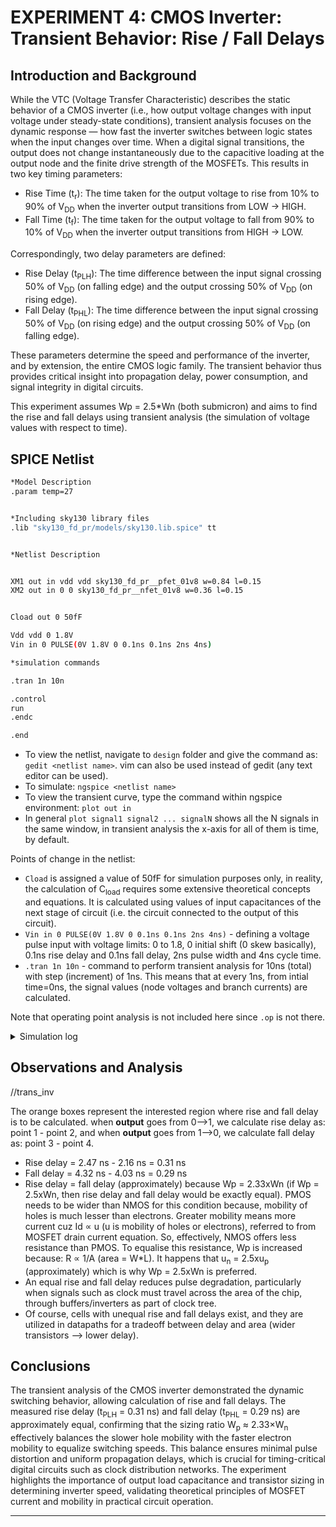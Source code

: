 # EXPERIMENT 4: CMOS Inverter: Transient Behavior: Rise / Fall Delays

## Introduction and Background

While the VTC (Voltage Transfer Characteristic) describes the static behavior of a CMOS inverter (i.e., how output voltage changes with input voltage under steady-state conditions), transient analysis focuses on the dynamic response — how fast the inverter switches between logic states when the input changes over time.
When a digital signal transitions, the output does not change instantaneously due to the capacitive loading at the output node and the finite drive strength of the MOSFETs. This results in two key timing parameters:
- Rise Time (t<sub>r</sub>): The time taken for the output voltage to rise from 10% to 90% of V<sub>DD</sub> when the inverter output transitions from LOW → HIGH.
- Fall Time (t<sub>f</sub>): The time taken for the output voltage to fall from 90% to 10% of V<sub>DD</sub> when the inverter output transitions from HIGH → LOW.

Correspondingly, two delay parameters are defined:
- Rise Delay (t<sub>PLH</sub>): The time difference between the input signal crossing 50% of V<sub>DD</sub> (on falling edge) and the output crossing 50% of V<sub>DD</sub> (on rising edge).
- Fall Delay (t<sub>PHL</sub>): The time difference between the input signal crossing 50% of V<sub>DD</sub> (on rising edge) and the output crossing 50% of V<sub>DD</sub> (on falling edge).

These parameters determine the speed and performance of the inverter, and by extension, the entire CMOS logic family. The transient behavior thus provides critical insight into propagation delay, power consumption, and signal integrity in digital circuits.

This experiment assumes Wp = 2.5*Wn (both submicron) and aims to find the rise and fall delays using transient analysis (the simulation of voltage values with respect to time). 

## SPICE Netlist

```bash
*Model Description
.param temp=27


*Including sky130 library files
.lib "sky130_fd_pr/models/sky130.lib.spice" tt


*Netlist Description


XM1 out in vdd vdd sky130_fd_pr__pfet_01v8 w=0.84 l=0.15
XM2 out in 0 0 sky130_fd_pr__nfet_01v8 w=0.36 l=0.15


Cload out 0 50fF

Vdd vdd 0 1.8V
Vin in 0 PULSE(0V 1.8V 0 0.1ns 0.1ns 2ns 4ns)

*simulation commands

.tran 1n 10n

.control
run
.endc

.end
```

- To view the netlist, navigate to `design` folder and give the command as: `gedit <netlist name>`. vim can also be used instead of gedit (any text editor can be used). 
- To simulate: `ngspice <netlist name>`
- To view the transient curve, type the command within ngspice environment: `plot out in`
- In general `plot signal1 signal2 ... signalN` shows all the N signals in the same window, in transient analysis the x-axis for all of them is time, by default.

Points of change in the netlist:
- `Cload` is assigned a value of 50fF for simulation purposes only, in reality, the calculation of C<sub>load</sub> requires some extensive theoretical concepts and equations. It is calculated using values of input capacitances of the next stage of circuit (i.e. the circuit connected to the output of this circuit).
- `Vin in 0 PULSE(0V 1.8V 0 0.1ns 0.1ns 2ns 4ns)` - defining a voltage pulse input with voltage limits: 0 to 1.8, 0 initial shift (0 skew basically), 0.1ns rise delay and 0.1ns fall delay, 2ns pulse width and 4ns cycle time.
- `.tran 1n 10n` - command to perform transient analysis for 10ns (total) with step (increment) of 1ns. This means that at every 1ns, from intial time=0ns, the signal values (node voltages and branch currents) are calculated.

Note that operating point analysis is not included here since `.op` is not there.

<details>
  <summary>Simulation log</summary>

//trans_inv_sim

</details>


## Observations and Analysis

//trans_inv

The orange boxes represent the interested region where rise and fall delay is to be calculated. when **output** goes from 0-->1, we calculate rise delay as: point 1 - point 2, and when **output** goes from 1-->0, 
we calculate fall delay as: point 3 - point 4. 
- Rise delay = 2.47 ns - 2.16 ns = 0.31 ns
- Fall delay = 4.32 ns - 4.03 ns = 0.29 ns
- Rise delay = fall delay (approximately) because Wp = 2.33xWn (if Wp = 2.5xWn, then rise delay and fall delay would be exactly equal). PMOS needs to be wider than NMOS for this condition because, mobility of holes is much lesser than electrons.
Greater mobility means more current cuz Id ∝ u (u is mobility of holes or electrons), referred to from MOSFET drain current equation. So, effectively, NMOS offers less resistance than PMOS. To equalise this resistance, Wp is increased because: R ∝ 1/A (area = W*L).
It happens that u<sub>n</sub> = 2.5xu<sub>p</sub> (approximately) which is why Wp = 2.5xWn is preferred.
- An equal rise and fall delay reduces pulse degradation, particularly when signals such as clock must travel across the area of the chip, through buffers/inverters as part of clock tree.
- Of course, cells with unequal rise and fall delays exist, and they are utilized in datapaths for a tradeoff between delay and area (wider transistors --> lower delay). 

## Conclusions
The transient analysis of the CMOS inverter demonstrated the dynamic switching behavior, allowing calculation of rise and fall delays. The measured rise delay (t<sub>PLH</sub> = 0.31 ns) and fall delay (t<sub>PHL</sub> = 0.29 ns) are approximately equal, confirming that the sizing ratio W<sub>p</sub> ≈ 2.33×W<sub>n</sub> effectively balances the slower hole mobility with the faster electron mobility to equalize switching speeds. This balance ensures minimal pulse distortion and uniform propagation delays, which is crucial for timing-critical digital circuits such as clock distribution networks. The experiment highlights the importance of output load capacitance and transistor sizing in determining inverter speed, validating theoretical principles of MOSFET current and mobility in practical circuit operation.

---
